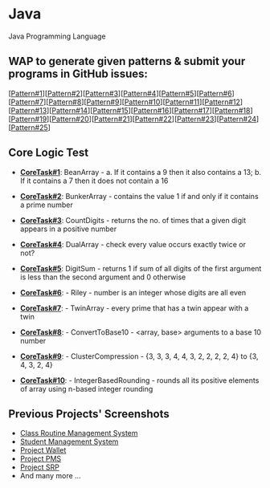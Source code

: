 # Java
Java Programming Language

## WAP to generate given patterns & submit your programs in GitHub issues:
[[Pattern#1](https://github.com/KCE/Java/issues/1)][[Pattern#2](https://github.com/KCE/Java/issues/2)][[Pattern#3](https://github.com/KCE/Java/issues/3)][[Pattern#4](https://github.com/KCE/Java/issues/4)][[Pattern#5](https://github.com/KCE/Java/issues/5)][[Pattern#6](https://github.com/KCE/Java/issues/6)][[Pattern#7](https://github.com/KCE/Java/issues/7)][[Pattern#8](https://github.com/KCE/Java/issues/8)][[Pattern#9](https://github.com/KCE/Java/issues/9)][[Pattern#10](https://github.com/KCE/Java/issues/10)][[Pattern#11](https://github.com/KCE/Java/issues/11)][[Pattern#12](https://github.com/KCE/Java/issues/12)][[Pattern#13](https://github.com/KCE/Java/issues/13)][[Pattern#14](https://github.com/KCE/Java/issues/14)][[Pattern#15](https://github.com/KCE/Java/issues/15)][[Pattern#16](https://github.com/KCE/Java/issues/16)][[Pattern#17](https://github.com/KCE/Java/issues/17)][[Pattern#18](https://github.com/KCE/Java/issues/18)][[Pattern#19](https://github.com/KCE/Java/issues/19)][[Pattern#20](https://github.com/KCE/Java/issues/20)][[Pattern#21](https://github.com/KCE/Java/issues/21)][[Pattern#22](https://github.com/KCE/Java/issues/22)][[Pattern#23](https://github.com/KCE/Java/issues/23)][[Pattern#24](https://github.com/KCE/Java/issues/24)][[Pattern#25](https://github.com/KCE/Java/issues/25)]

## Core Logic Test
- **[CoreTask#1](https://github.com/KCE/Java/issues/26)**: BeanArray - a. If it contains a 9 then it also contains a 13; b. If it  contains a 7 then it does not contain a 16

- **[CoreTask#2](https://github.com/KCE/Java/issues/27)**: BunkerArray - contains the value 1 if and only if it contains a prime number

- **[CoreTask#3](https://github.com/KCE/Java/issues/28)**: CountDigits - returns the no. of times that a given digit appears in a positive number

- **[CoreTask#4](https://github.com/KCE/Java/issues/29)**: DualArray - check every value occurs exactly twice or not?

- **[CoreTask#5](https://github.com/KCE/Java/issues/30)**: DigitSum - returns 1 if sum of all digits of the first argument is less than the second argument and 0 otherwise

- **[CoreTask#6](https://github.com/KCE/Java/issues/31)**: - Riley - number is an integer whose digits are all even

- **[CoreTask#7](https://github.com/KCE/Java/issues/32)**: - TwinArray - every prime that has a twin appear with a twin

- **[CoreTask#8](https://github.com/KCE/Java/issues/33)**: - ConvertToBase10 - <array, base> arguments to a base 10 number

- **[CoreTask#9](https://github.com/KCE/Java/issues/34)**: - ClusterCompression - {3, 3, 3, 4, 4, 3, 2, 2, 2, 2, 4} to {3, 4, 3, 2, 4}

- **[CoreTask#10](https://github.com/KCE/Java/issues/35)**: - IntegerBasedRounding - rounds  all  its  positive  elements of array using n-based integer rounding

## Previous Projects' Screenshots
- [Class Routine Management System](https://github.com/KCE/Java/issues/36)
- [Student Management System](https://github.com/KCE/Java/issues/37)
- [Project Wallet](https://github.com/KCE/Java/issues/38)
- [Project PMS](https://github.com/KCE/Java/issues/39)
- [Project SRP](https://github.com/KCE/Java/issues/40)
- And many more ...
